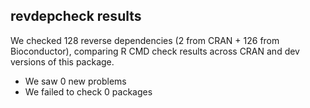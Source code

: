 ## revdepcheck results

We checked 128 reverse dependencies (2 from CRAN + 126 from Bioconductor), comparing R CMD check results across CRAN and dev versions of this package.

 * We saw 0 new problems
 * We failed to check 0 packages

